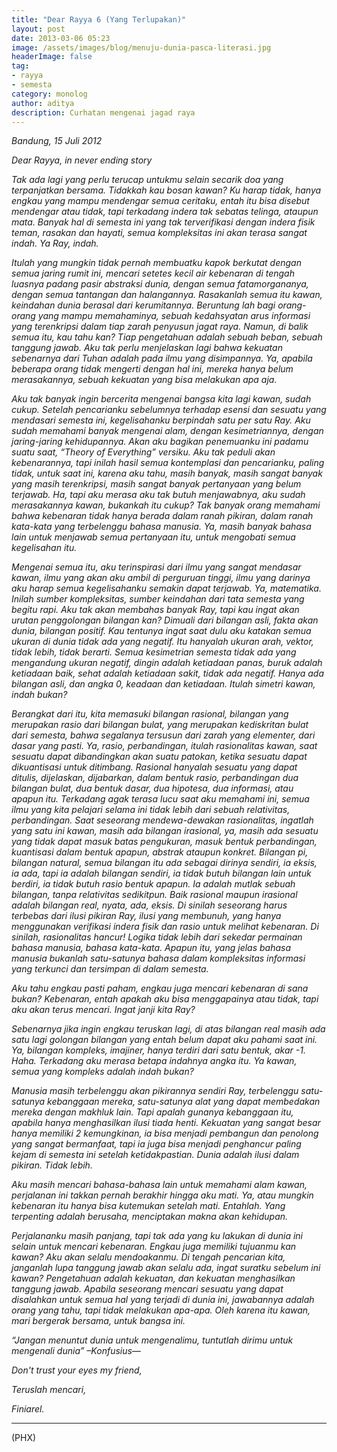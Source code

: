 ```yaml
---
title: "Dear Rayya 6 (Yang Terlupakan)"
layout: post
date: 2013-03-06 05:23
image: /assets/images/blog/menuju-dunia-pasca-literasi.jpg
headerImage: false
tag:
- rayya
- semesta
category: monolog
author: aditya 
description: Curhatan mengenai jagad raya
---
```


_Bandung, 15 Juli 2012_

_Dear Rayya, in never ending story_

_Tak ada lagi yang perlu terucap untukmu selain secarik doa yang terpanjatkan bersama. Tidakkah kau bosan kawan? Ku harap tidak, hanya engkau yang mampu mendengar semua ceritaku, entah itu bisa disebut mendengar atau tidak, tapi terkadang indera tak sebatas telinga, ataupun mata. Banyak hal di semesta ini yang tak terverifikasi dengan indera fisik teman, rasakan dan hayati, semua kompleksitas ini akan terasa sangat indah. Ya Ray, indah._

_Itulah yang mungkin tidak pernah membuatku kapok berkutat dengan semua jaring rumit ini, mencari setetes kecil air kebenaran di tengah luasnya padang pasir abstraksi dunia, dengan semua fatamorgananya, dengan semua tantangan dan halangannya. Rasakanlah semua itu kawan, keindahan dunia berasal dari kerumitannya. Beruntung lah bagi orang-orang yang mampu memahaminya, sebuah kedahsyatan arus informasi yang terenkripsi dalam tiap zarah penyusun jagat raya. Namun, di balik semua itu, kau  tahu kan? Tiap pengetahuan adalah sebuah beban, sebuah tanggung jawab. Aku tak perlu menjelaskan lagi bahwa kekuatan sebenarnya dari Tuhan adalah pada ilmu yang disimpannya. Ya, apabila beberapa orang tidak mengerti dengan hal ini, mereka hanya belum merasakannya, sebuah kekuatan yang bisa melakukan apa aja._

_Aku tak banyak ingin bercerita mengenai bangsa kita lagi kawan, sudah cukup. Setelah pencarianku sebelumnya terhadap esensi dan sesuatu yang mendasari semesta ini, kegelisahanku berpindah satu per satu Ray. Aku sudah memahami banyak mengenai alam, dengan kesimetriannya, dengan jaring-jaring kehidupannya. Akan aku bagikan penemuanku ini padamu suatu saat, “Theory of Everything” versiku. Aku tak peduli akan kebenarannya, tapi inilah hasil semua kontemplasi dan pencarianku, paling tidak, untuk saat ini, karena aku tahu, masih banyak, masih sangat banyak yang masih terenkripsi, masih sangat banyak pertanyaan yang belum terjawab. Ha, tapi aku merasa aku tak butuh menjawabnya, aku sudah merasakannya kawan, bukankah itu cukup? Tak banyak orang memahami bahwa kebenaran tidak hanya berada dalam ranah pikiran, dalam ranah kata-kata yang terbelenggu bahasa manusia. Ya, masih banyak bahasa lain untuk menjawab semua pertanyaan itu, untuk mengobati semua kegelisahan itu._

_Mengenai semua itu, aku terinspirasi dari ilmu yang sangat mendasar kawan, ilmu yang akan aku ambil di perguruan tinggi, ilmu yang darinya aku harap semua kegelisahanku semakin dapat terjawab. Ya, matematika. Inilah sumber kompleksitas, sumber keindahan dari tata semesta yang begitu rapi. Aku tak akan membahas banyak Ray, tapi kau ingat akan urutan penggolongan bilangan kan? Dimuali dari bilangan asli, fakta akan dunia, bilangan positif. Kau tentunya ingat saat dulu aku katakan semua ukuran di dunia tidak ada yang negatif. Itu hanyalah ukuran arah, vektor, tidak lebih, tidak berarti. Semua kesimetrian semesta tidak ada yang mengandung ukuran negatif, dingin adalah ketiadaan panas, buruk adalah ketiadaan baik, sehat adalah ketiadaan sakit, tidak ada negatif. Hanya ada bilangan asli, dan angka 0, keadaan dan ketiadaan. Itulah simetri kawan, indah bukan?_

_Berangkat dari itu, kita memasuki bilangan rasional, bilangan yang merupakan rasio dari bilangan bulat, yang merupakan kediskritan bulat dari semesta, bahwa segalanya tersusun dari zarah yang elementer, dari dasar yang pasti. Ya, rasio, perbandingan, itulah rasionalitas kawan, saat sesuatu dapat dibandingkan akan suatu patokan, ketika sesuatu dapat dikuantisasi untuk ditimbang. Rasional hanyalah sesuatu yang dapat ditulis, dijelaskan, dijabarkan, dalam bentuk rasio, perbandingan dua bilangan bulat, dua bentuk dasar, dua hipotesa, dua informasi, atau apapun itu. Terkadang agak terasa lucu saat aku memahami ini, semua ilmu yang kita pelajari selama ini tidak lebih dari sebuah relativitas, perbandingan. Saat seseorang mendewa-dewakan rasionalitas, ingatlah yang satu ini kawan, masih ada bilangan irasional, ya, masih ada sesuatu yang tidak dapat masuk batas pengukuran, masuk bentuk perbandingan, kuantisasi dalam bentuk apapun, abstrak ataupun konkret. Bilangan pi, bilangan natural, semua bilangan itu ada sebagai dirinya sendiri, ia eksis, ia ada, tapi ia adalah bilangan sendiri, ia tidak butuh bilangan lain untuk berdiri, ia tidak butuh rasio bentuk apapun. Ia adalah mutlak sebuah bilangan, tanpa relativitas sedikitpun. Baik rasional maupun irasional adalah bilangan real, nyata, ada, eksis. Di sinilah seseorang harus terbebas dari ilusi pikiran Ray, ilusi yang membunuh, yang hanya menggunakan verifikasi indera fisik dan rasio untuk melihat kebenaran. Di sinilah, rasionalitas hancur! Logika tidak lebih dari sekedar permainan bahasa manusia, bahasa kata-kata. Apapun itu, yang jelas bahasa manusia bukanlah satu-satunya bahasa dalam kompleksitas informasi yang terkunci dan tersimpan di dalam semesta._

_Aku tahu engkau pasti paham, engkau juga mencari kebenaran di sana bukan? Kebenaran, entah apakah aku bisa menggapainya atau tidak, tapi aku akan terus mencari. Ingat janji kita Ray?_

_Sebenarnya jika ingin engkau teruskan lagi, di atas bilangan real masih ada satu lagi golongan bilangan yang entah belum dapat aku pahami saat ini. Ya, bilangan kompleks, imajiner, hanya terdiri dari satu bentuk, akar -1. Haha. Terkadang aku merasa betapa indahnya angka itu. Ya kawan, semua yang kompleks adalah indah bukan?_

_Manusia masih terbelenggu akan pikirannya sendiri Ray, terbelenggu satu-satunya kebanggaan mereka, satu-satunya alat yang dapat membedakan mereka dengan makhluk lain. Tapi apalah gunanya kebanggaan itu, apabila hanya menghasilkan ilusi tiada henti. Kekuatan yang sangat besar hanya memiliki 2 kemungkinan, ia bisa menjadi pembangun dan penolong yang sangat bermanfaat, tapi ia juga bisa menjadi penghancur paling kejam di semesta ini setelah ketidakpastian. Dunia adalah ilusi dalam pikiran. Tidak lebih._

_Aku masih mencari bahasa-bahasa lain untuk memahami alam kawan, perjalanan ini takkan pernah berakhir hingga aku mati. Ya, atau mungkin kebenaran itu hanya bisa kutemukan setelah mati. Entahlah. Yang terpenting adalah berusaha, menciptakan makna akan kehidupan._

_Perjalananku masih panjang, tapi tak ada yang ku lakukan di dunia ini selain untuk mencari kebenaran. Engkau juga memiliki tujuanmu kan kawan? Aku akan selalu mendoakanmu. Di tengah pencarian kita, janganlah lupa tanggung jawab akan selalu ada, ingat suratku sebelum ini kawan? Pengetahuan adalah kekuatan, dan kekuatan menghasilkan tanggung jawab. Apabila seseorang mencari sesuatu yang dapat disalahkan untuk semua hal yang terjadi di dunia ini, jawabannya adalah orang yang tahu, tapi tidak melakukan apa-apa. Oleh karena itu kawan, mari bergerak bersama, untuk bangsa ini._

_“Jangan menuntut dunia untuk mengenalimu, tuntutlah dirimu untuk mengenali dunia” –Konfusius—_

_Don't trust your eyes my friend,_

_Teruslah mencari,_

_Finiarel._

***

(PHX)